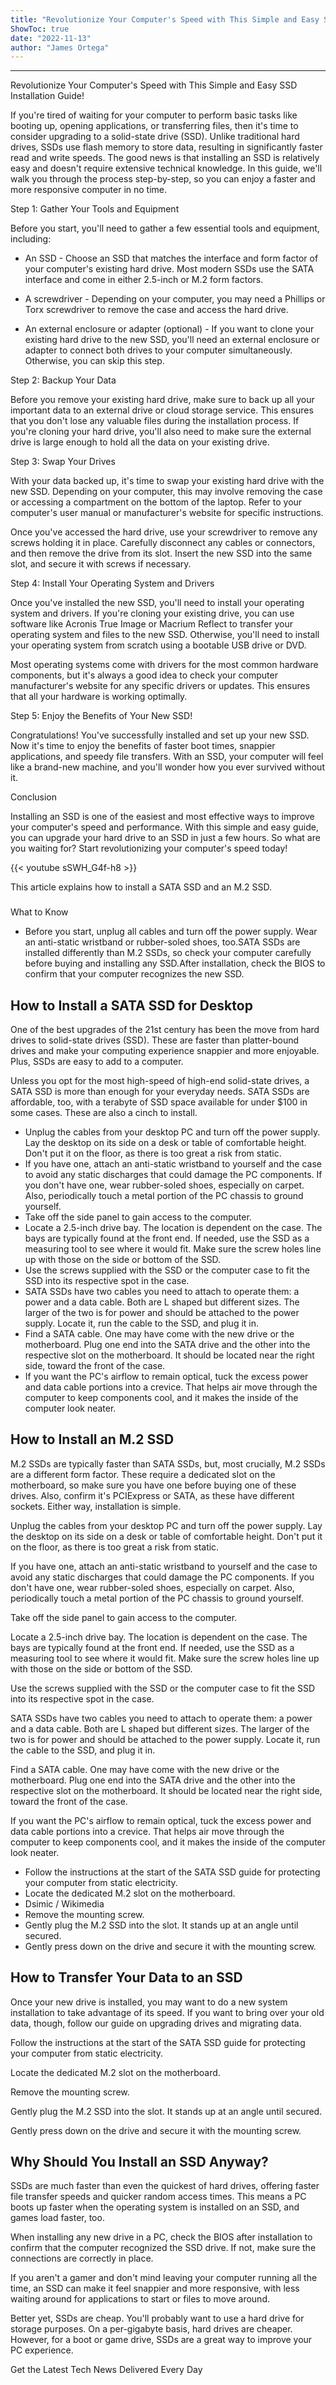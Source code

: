 ```yaml
---
title: "Revolutionize Your Computer's Speed with This Simple and Easy SSD Installation Guide!"
ShowToc: true 
date: "2022-11-13"
author: "James Ortega"
---
```

*****
Revolutionize Your Computer's Speed with This Simple and Easy SSD Installation Guide!

If you're tired of waiting for your computer to perform basic tasks like booting up, opening applications, or transferring files, then it's time to consider upgrading to a solid-state drive (SSD). Unlike traditional hard drives, SSDs use flash memory to store data, resulting in significantly faster read and write speeds. The good news is that installing an SSD is relatively easy and doesn't require extensive technical knowledge. In this guide, we'll walk you through the process step-by-step, so you can enjoy a faster and more responsive computer in no time.

Step 1: Gather Your Tools and Equipment

Before you start, you'll need to gather a few essential tools and equipment, including:

* An SSD - Choose an SSD that matches the interface and form factor of your computer's existing hard drive. Most modern SSDs use the SATA interface and come in either 2.5-inch or M.2 form factors.

* A screwdriver - Depending on your computer, you may need a Phillips or Torx screwdriver to remove the case and access the hard drive.

* An external enclosure or adapter (optional) - If you want to clone your existing hard drive to the new SSD, you'll need an external enclosure or adapter to connect both drives to your computer simultaneously. Otherwise, you can skip this step.

Step 2: Backup Your Data

Before you remove your existing hard drive, make sure to back up all your important data to an external drive or cloud storage service. This ensures that you don't lose any valuable files during the installation process. If you're cloning your hard drive, you'll also need to make sure the external drive is large enough to hold all the data on your existing drive.

Step 3: Swap Your Drives

With your data backed up, it's time to swap your existing hard drive with the new SSD. Depending on your computer, this may involve removing the case or accessing a compartment on the bottom of the laptop. Refer to your computer's user manual or manufacturer's website for specific instructions.

Once you've accessed the hard drive, use your screwdriver to remove any screws holding it in place. Carefully disconnect any cables or connectors, and then remove the drive from its slot. Insert the new SSD into the same slot, and secure it with screws if necessary.

Step 4: Install Your Operating System and Drivers

Once you've installed the new SSD, you'll need to install your operating system and drivers. If you're cloning your existing drive, you can use software like Acronis True Image or Macrium Reflect to transfer your operating system and files to the new SSD. Otherwise, you'll need to install your operating system from scratch using a bootable USB drive or DVD.

Most operating systems come with drivers for the most common hardware components, but it's always a good idea to check your computer manufacturer's website for any specific drivers or updates. This ensures that all your hardware is working optimally.

Step 5: Enjoy the Benefits of Your New SSD!

Congratulations! You've successfully installed and set up your new SSD. Now it's time to enjoy the benefits of faster boot times, snappier applications, and speedy file transfers. With an SSD, your computer will feel like a brand-new machine, and you'll wonder how you ever survived without it.

Conclusion

Installing an SSD is one of the easiest and most effective ways to improve your computer's speed and performance. With this simple and easy guide, you can upgrade your hard drive to an SSD in just a few hours. So what are you waiting for? Start revolutionizing your computer's speed today!

{{< youtube sSWH_G4f-h8 >}} 




This article explains how to install a SATA SSD and an M.2 SSD.

 
### 
What to Know
 
- Before you start, unplug all cables and turn off the power supply. Wear an anti-static wristband or rubber-soled shoes, too.SATA SSDs are installed differently than M.2 SSDs, so check your computer carefully before buying and installing any SSD.After installation, check the BIOS to confirm that your computer recognizes the new SSD.

 
##   How to Install a SATA SSD for Desktop  
 

One of the best upgrades of the 21st century has been the move from hard drives to solid-state drives (SSD). These are faster than platter-bound drives and make your computing experience snappier and more enjoyable. Plus, SSDs are easy to add to a computer.

 

Unless you opt for the most high-speed of high-end solid-state drives, a SATA SSD is more than enough for your everyday needs. SATA SSDs are affordable, too, with a terabyte of SSD space available for under $100 in some cases. These are also a cinch to install.

 
- Unplug the cables from your desktop PC and turn off the power supply. Lay the desktop on its side on a desk or table of comfortable height. Don't put it on the floor, as there is too great a risk from static.
 - If you have one, attach an anti-static wristband to yourself and the case to avoid any static discharges that could damage the PC components. If you don't have one, wear rubber-soled shoes, especially on carpet. Also, periodically touch a metal portion of the PC chassis to ground yourself.
 - Take off the side panel to gain access to the computer.
 - Locate a 2.5-inch drive bay. The location is dependent on the case. The bays are typically found at the front end. If needed, use the SSD as a measuring tool to see where it would fit. Make sure the screw holes line up with those on the side or bottom of the SSD.
 - Use the screws supplied with the SSD or the computer case to fit the SSD into its respective spot in the case.
 - SATA SSDs have two cables you need to attach to operate them: a power and a data cable. Both are L shaped but different sizes. The larger of the two is for power and should be attached to the power supply. Locate it, run the cable to the SSD, and plug it in.
 - Find a SATA cable. One may have come with the new drive or the motherboard. Plug one end into the SATA drive and the other into the respective slot on the motherboard. It should be located near the right side, toward the front of the case.
 - If you want the PC's airflow to remain optical, tuck the excess power and data cable portions into a crevice. That helps air move through the computer to keep components cool, and it makes the inside of the computer look neater.

 
##   How to Install an M.2 SSD  
 

M.2 SSDs are typically faster than SATA SSDs, but, most crucially, M.2 SSDs are a different form factor. These require a dedicated slot on the motherboard, so make sure you have one before buying one of these drives. Also, confirm it's PCIExpress or SATA, as these have different sockets. Either way, installation is simple.

 

Unplug the cables from your desktop PC and turn off the power supply. Lay the desktop on its side on a desk or table of comfortable height. Don't put it on the floor, as there is too great a risk from static.

 

If you have one, attach an anti-static wristband to yourself and the case to avoid any static discharges that could damage the PC components. If you don't have one, wear rubber-soled shoes, especially on carpet. Also, periodically touch a metal portion of the PC chassis to ground yourself.

 

Take off the side panel to gain access to the computer. 

 

Locate a 2.5-inch drive bay. The location is dependent on the case. The bays are typically found at the front end. If needed, use the SSD as a measuring tool to see where it would fit. Make sure the screw holes line up with those on the side or bottom of the SSD.

 

Use the screws supplied with the SSD or the computer case to fit the SSD into its respective spot in the case.

 

SATA SSDs have two cables you need to attach to operate them: a power and a data cable. Both are L shaped but different sizes. The larger of the two is for power and should be attached to the power supply. Locate it, run the cable to the SSD, and plug it in.

 

Find a SATA cable. One may have come with the new drive or the motherboard. Plug one end into the SATA drive and the other into the respective slot on the motherboard. It should be located near the right side, toward the front of the case.

 
If you want the PC's airflow to remain optical, tuck the excess power and data cable portions into a crevice. That helps air move through the computer to keep components cool, and it makes the inside of the computer look neater.
 
- Follow the instructions at the start of the SATA SSD guide for protecting your computer from static electricity.
 - Locate the dedicated M.2 slot on the motherboard.
 - Dsimic / Wikimedia
 - Remove the mounting screw.
 - Gently plug the M.2 SSD into the slot. It stands up at an angle until secured.
 - Gently press down on the drive and secure it with the mounting screw.

 
##   How to Transfer Your Data to an SSD  
 

Once your new drive is installed, you may want to do a new system installation to take advantage of its speed. If you want to bring over your old data, though, follow our guide on upgrading drives and migrating data.

 

Follow the instructions at the start of the SATA SSD guide for protecting your computer from static electricity.

 

Locate the dedicated M.2 slot on the motherboard.

 

Remove the mounting screw.

 

Gently plug the M.2 SSD into the slot. It stands up at an angle until secured.

 

Gently press down on the drive and secure it with the mounting screw.

 
##   Why Should You Install an SSD Anyway?  
 

SSDs are much faster than even the quickest of hard drives, offering faster file transfer speeds and quicker random access times. This means a PC boots up faster when the operating system is installed on an SSD, and games load faster, too.

 
When installing any new drive in a PC, check the BIOS after installation to confirm that the computer recognized the SSD drive. If not, make sure the connections are correctly in place.
 

If you aren't a gamer and don't mind leaving your computer running all the time, an SSD can make it feel snappier and more responsive, with less waiting around for applications to start or files to move around.

 

Better yet, SSDs are cheap. You'll probably want to use a hard drive for storage purposes. On a per-gigabyte basis, hard drives are cheaper. However, for a boot or game drive, SSDs are a great way to improve your PC experience.

 

Get the Latest Tech News Delivered Every Day




